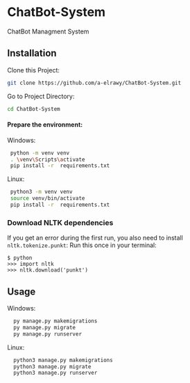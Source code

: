 # ChatBot-System
ChatBot Managment System

## Installation
Clone this Project:

```bash
git clone https://github.com/a-elrawy/ChatBot-System.git
```
Go to Project Directory:
```bash
cd ChatBot-System
```
#### Prepare the environment:
Windows: 
```bash
 python -m venv venv
 . \venv\Scripts\activate
 pip install -r  requirements.txt 
```

Linux: 
```bash
 python3 -m venv venv
 source venv/bin/activate
 pip install -r  requirements.txt 
```

### Download NLTK dependencies
If you get an error during the first run, you also need to install `nltk.tokenize.punkt`:
Run this once in your terminal:
 ```console
$ python
>>> import nltk
>>> nltk.download('punkt')
```

## Usage
Windows:
```bash
  py manage.py makemigrations
  py manage.py migrate
  py manage.py runserver 
```
Linux:
```bash
  python3 manage.py makemigrations
  python3 manage.py migrate
  python3 manage.py runserver
```
